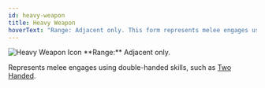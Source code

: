 ```yaml
---
id: heavy-weapon
title: Heavy Weapon
hoverText: "Range: Adjacent only. This form represents melee engages using double-handed skills, such as Two Handed."
---
```


<img src="/icons/heavy-weapon.svg" alt="Heavy Weapon Icon" />
**Range:** Adjacent only.

Represents melee engages using double-handed skills, such as [Two Handed](/docs/all/skill-lines/warrior/two-handed).
